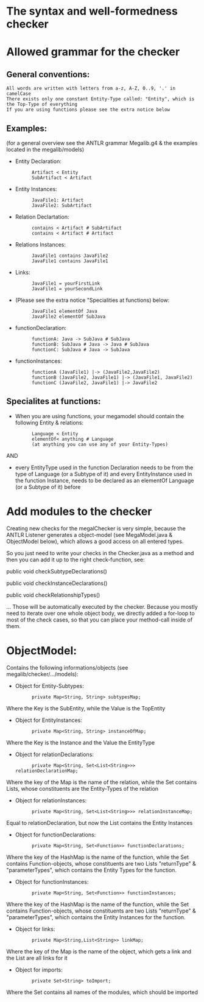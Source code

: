 The syntax and well-formedness checker
======================================

Allowed grammar for the checker
===============================
General conventions:
--------------------
	All words are written with letters from a-z, A-Z, 0..9, '.' in camelCase
	There exists only one constant Entity-Type called: "Entity", which is the Top-Type of everything
	If you are using functions please see the extra notice below

Examples: 
---------
(for a general overview see the ANTLR grammar Megalib.g4 & the examples located in the megalib/models)

* Entity Declaration: 	

			Artifact < Entity
			SubArtifact < Artifact

* Entity Instances: 	

			JavaFile1: Artifact
			JavaFile2: SubArtifact

* Relation Declartation:

			contains < Artifact # SubArtifact
			contains < Artifact # Artifact

* Relations Instances:	

			JavaFile1 contains JavaFile2
			JavaFile1 contains JavaFile1

* Links:		

			JavaFile1 = yourFirstLink
			JavaFile1 = yourSecondLink


* (Please see the extra notice "Specialities at functions) below:

			JavaFile1 elementOf Java
			JavaFile2 elementOf SubJava

* functionDeclaration:	

			functionA: Java -> SubJava # SubJava
			functionB: SubJava # Java -> Java # SubJava
			functionC: SubJava # Java -> SubJava

* functionInstances:	

			functionA (JavaFile1) |-> (JavaFile2,JavaFile2)
			functionB (JavaFile2, JavaFile1) |-> (JavaFile1, JavaFile2)
			functionC (JavaFile2, JavaFile1) |-> JavaFile2

Specialites at functions:
-------------------------
* When you are using functions, your megamodel should contain the following Entity & relations:


			Language < Entity
			elementOf< anything # Language 
			(at anything you can use any of your Entity-Types)

AND

* every EntityType used in the function Declaration needs to be from the type of Language (or a Subtype of it) and 
every EntityInstance used in the function Instance, needs to be declared as an elementOf Language (or a Subtype of it)
before

Add modules to the checker
==========================
Creating new checks for the megalChecker is very simple, because the ANTLR Listener generates a object-model 
(see MegaModel.java & ObjectModel below), which allows a good access on all entered types.


So you just need to write your checks in the Checker.java as a method and then you can add it up to the right check-function, see:

public void checkSubtypeDeclarations() 

public void checkInstanceDeclarations()

public void checkRelationshipTypes()

...
Those will be automatically executed by the checker. Because you mostly need to iterate over one whole object body,
we directly added a for-loop to most of the check cases, so that you can place your method-call inside of them.

ObjectModel:
==============
Contains the following informations/objects (see megalib/checker/.../models):
* Object for Entity-Subtypes: 

			private Map<String, String> subtypesMap;

Where the Key is the SubEntity, while the Value is the TopEntity

* Object for EntityInstances:

			private Map<String, String> instanceOfMap;

Where the Key is the Instance and the Value the EntityType

* Object for relationDeclarations:

			private Map<String, Set<List<String>>> relationDeclarationMap;

Where the key of the Map is the name of the relation, while the Set contains Lists, whose constituents are the Entity-Types of the relation

* Object for relationInstances:

			private Map<String, Set<List<String>>> relationInstanceMap;

Equal to relationDeclaration, but now the List contains the Entity Instances

* Object for functionDeclarations:

			private Map<String, Set<Function>> functionDeclarations;

Where the key of the HashMap is the name of the function, while the Set contains Function-objects, whose constituents are two Lists "returnType" & "parameterTypes", which contains the Entity Types for the function.

* Object for functionInstances:

			private Map<String, Set<Function>> functionInstances;

Where the key of the HashMap is the name of the function, while the Set contains Function-objects, whose constituents are two Lists "returnType" & "parameterTypes", which contains the Entity Instances for the function.

* Object for links:

			private Map<String,List<String>> linkMap;

Where the key of the Map is the name of the object, which gets a link and the List are all links for it

* Object for imports:

			private Set<String> toImport;

Where the Set contains all names of the modules, which should be imported

